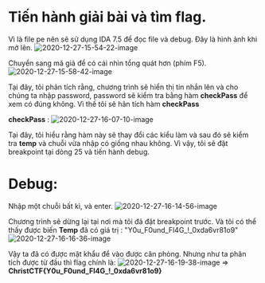  # Tiến hành giải bài và tìm flag.
 Vì là file pe nên sẽ sử dụng IDA 7.5 để đọc file và debug. Đây là hình ảnh khi mở lên.
 ![2020-12-27-15-54-22-image](https://user-images.githubusercontent.com/51186443/103168238-0e5f7b00-4864-11eb-8797-51fecada5c3a.png)
 
 Chuyển sang mã giả để có cái nhìn tổng quát hơn (phím F5).
 ![2020-12-27-15-58-42-image](https://user-images.githubusercontent.com/51186443/103168240-0f90a800-4864-11eb-823b-7ef466a2ff2e.png)
 
 Tại đây, tôi phân tích rằng, chương trình sẽ hiển thị tin nhắn lên và cho chúng ta nhập password, password sẽ kiểm tra bằng hàm **checkPass** để xem có đúng không. Vì thế tôi sẽ hân tích hàm **checkPass**
 
 **checkPass** :
 ![2020-12-27-16-07-10-image](https://user-images.githubusercontent.com/51186443/103168241-10293e80-4864-11eb-8879-a28377e36a47.png)
 
 Tại đây, tôi hiểu rằng hàm này sẽ thay đổi các kiểu làm và sau đó sẽ kiểm tra **temp** và chuỗi vừa nhập có giống nhau không. Vì vậy, tôi sẽ đặt breakpoint tại dòng 25 và tiến hành debug.
 
 # Debug:
 Nhập một chuỗi bất kì, và enter.
 ![2020-12-27-16-14-56-image](https://user-images.githubusercontent.com/51186443/103168242-10c1d500-4864-11eb-8633-0c02c4d0c1c2.png)
 
 Chương trình sẽ dừng lại tại nơi mà tôi đã đặt breakpoint trước. Và tôi có thể thấy được biến **Temp** đã có giá trị : "Y0u_F0und_Fl4G_!_0xda6vr81o9"
 ![2020-12-27-16-16-36-image](https://user-images.githubusercontent.com/51186443/103168244-115a6b80-4864-11eb-945b-5f61f0e10b34.png)
 
 Vậy ta đã có được mật khẩu để vào được căn phòng. Nhưng như ta phân tích được từ đầu thì flag chính là:
 ![2020-12-27-16-19-38-image](https://user-images.githubusercontent.com/51186443/103168246-11f30200-4864-11eb-9fe8-1d84d244bdb0.png)
 => **ChristCTF{Y0u_F0und_Fl4G_!_0xda6vr81o9}**

